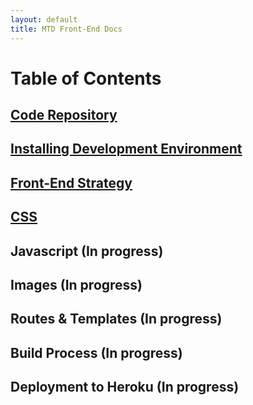 ```yaml
---
layout: default
title: MTD Front-End Docs
---
```


# Table of Contents 

## [Code Repository](/repository)

## [Installing Development Environment](/development-environment)

## [Front-End Strategy](/front-end-strategy)

## [CSS](/css)

## Javascript (In progress)

## Images (In progress)

## Routes &amp; Templates (In progress)

## Build Process (In progress)

## Deployment to Heroku (In progress)
